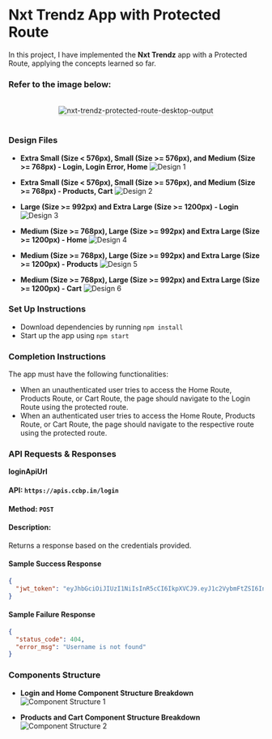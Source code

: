# Nxt Trendz App with Protected Route

In this project, I have implemented the **Nxt Trendz** app with a Protected Route, applying the concepts learned so far.

### Refer to the image below:

<br/>
<div style="text-align: center;">
    <img src="https://assets.ccbp.in/frontend/content/react-js/nxt-trendz-protected-route-output.gif" alt="nxt-trendz-protected-route-desktop-output" style="max-width:90%;box-shadow:0 2.8px 2.2px rgba(0, 0, 0, 0.12)">
</div>
<br/>

### Design Files

- **Extra Small (Size < 576px), Small (Size >= 576px), and Medium (Size >= 768px) - Login, Login Error, Home**
  ![Design 1](https://assets.ccbp.in/frontend/content/react-js/nxt-trendz-authentication-sm-outputs.png)

- **Extra Small (Size < 576px), Small (Size >= 576px), and Medium (Size >= 768px) - Products, Cart**
  ![Design 2](https://assets.ccbp.in/frontend/content/react-js/nxt-trendz-authentication-sm-products-cart-outputs.png)

- **Large (Size >= 992px) and Extra Large (Size >= 1200px) - Login**
  ![Design 3](https://assets.ccbp.in/frontend/content/react-js/nxt-trendz-authentication-lg-login-output.png)

- **Medium (Size >= 768px), Large (Size >= 992px) and Extra Large (Size >= 1200px) - Home**
  ![Design 4](https://assets.ccbp.in/frontend/content/react-js/nxt-trendz-authentication-lg-home-output.png)

- **Medium (Size >= 768px), Large (Size >= 992px) and Extra Large (Size >= 1200px) - Products**
  ![Design 5](https://assets.ccbp.in/frontend/content/react-js/nxt-trendz-authorisation-lg-products-output.png)

- **Medium (Size >= 768px), Large (Size >= 992px) and Extra Large (Size >= 1200px) - Cart**
  ![Design 6](https://assets.ccbp.in/frontend/content/react-js/nxt-trendz-authorisation-lg-cart-output.png)

### Set Up Instructions

- Download dependencies by running `npm install`
- Start up the app using `npm start`

### Completion Instructions

The app must have the following functionalities:

- When an unauthenticated user tries to access the Home Route, Products Route, or Cart Route, the page should navigate to the Login Route using the protected route.
- When an authenticated user tries to access the Home Route, Products Route, or Cart Route, the page should navigate to the respective route using the protected route.

### API Requests & Responses

**loginApiUrl**

#### API: `https://apis.ccbp.in/login`

#### Method: `POST`

#### Description:

Returns a response based on the credentials provided.

#### Sample Success Response

```json
{
  "jwt_token": "eyJhbGciOiJIUzI1NiIsInR5cCI6IkpXVCJ9.eyJ1c2VybmFtZSI6InJhaHVsIiwicm9sZSI6IlBSSU1FX1VTRVIiLCJpYXQiOjE2MTk2Mjg2MTN9.nZDlFsnSWArLKKeF0QbmdVfLgzUbx1BGJsqa2kc_21Y"
}
```

#### Sample Failure Response

```json
{
  "status_code": 404,
  "error_msg": "Username is not found"
}
```

### Components Structure

- **Login and Home Component Structure Breakdown**
  ![Component Structure 1](https://assets.ccbp.in/frontend/content/react-js/nxt-trendz-authentication-login-home-component-structure-breakdown.png)

- **Products and Cart Component Structure Breakdown**
  ![Component Structure 2](https://assets.ccbp.in/frontend/content/react-js/nxt-trendz-authentication-products-cart-component-structure-breakdown.png)

